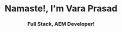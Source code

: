 <h1 align="center"> Namaste!, I'm Vara Prasad</h1>
<h3 align="center"> Full Stack, AEM Developer! </h3>
